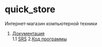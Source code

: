 # quick_store
Интернет-магазин компьютерной техники<br>

1. [Документация](https://github.com/SachkoAlex/quick_store/tree/master/Documentation)<br>
1.1 [SRS](https://github.com/SachkoAlex/quick_store/blob/master/Documentation/SRS.md)
2.[Код программы](https://github.com/SachkoAlex/online_shop/tree/master/src/main/java/com/bsuir/trtpo/backend)

